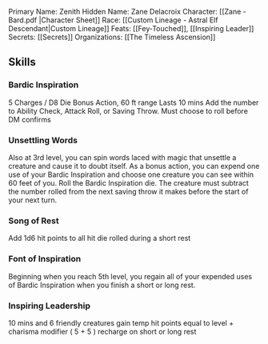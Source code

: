 Primary Name: Zenith 
Hidden Name: Zane Delacroix
Character: [[Zane - Bard.pdf |Character Sheet]]
Race: [[Custom Lineage - Astral Elf Descendant|Custom Lineage]]
Feats: [[Fey-Touched]], [[Inspiring Leader]]
Secrets: [[Secrets]]
Organizations: [[The Timeless Ascension]]

## Skills

### Bardic Inspiration 

5 Charges / D8 Die
Bonus Action, 60 ft range
Lasts 10 mins
Add the number to Ability Check, Attack Roll, or Saving Throw.
Must choose to roll before DM confirms

### Unsettling Words

Also at 3rd level, you can spin words laced with magic that unsettle a creature and cause it to doubt itself. As a bonus action, you can expend one use of your Bardic Inspiration and choose one creature you can see within 60 feet of you. Roll the Bardic Inspiration die. The creature must subtract the number rolled from the next saving throw it makes before the start of your next turn.

### Song of Rest

Add 1d6 hit points to all hit die rolled during a short rest

### Font of Inspiration

Beginning when you reach 5th level, you regain all of your expended uses of Bardic Inspiration when you finish a short or long rest.

### Inspiring Leadership

10 mins and 6 friendly creatures gain temp hit points equal to level + charisma modifier ( 5 + 5 ) recharge on short or long rest